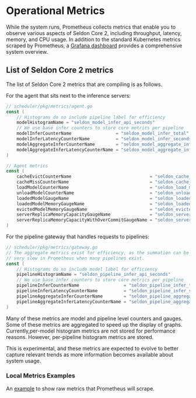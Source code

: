 # Operational Metrics

While the system runs, Prometheus collects metrics that enable you to observe various aspects of Seldon Core 2, including throughput, latency, memory, and CPU usage. In addition to the standard Kubernetes metrics scraped by Prometheus, a [Grafana dashboard](observability.md/#grafana) provides a comprehensive system overview.

## List of Seldon Core 2 metrics

The list of Seldon Core 2 metrics that are compiling is as follows.

For the agent that sits next to the inference servers:

```go
// scheduler/pkg/metrics/agent.go
const (
	// Histograms do no include pipeline label for efficiency
	modelHistogramName = "seldon_model_infer_api_seconds"
	// We use base infer counters to store core metrics per pipeline
	modelInferCounterName                 = "seldon_model_infer_total"
	modelInferLatencyCounterName          = "seldon_model_infer_seconds_total"
	modelAggregateInferCounterName        = "seldon_model_aggregate_infer_total"
	modelAggregateInferLatencyCounterName = "seldon_model_aggregate_infer_seconds_total"
)

// Agent metrics
const (
	cacheEvictCounterName                              = "seldon_cache_evict_count"
	cacheMissCounterName                               = "seldon_cache_miss_count"
	loadModelCounterName                               = "seldon_load_model_counter"
	unloadModelCounterName                             = "seldon_unload_model_counter"
	loadedModelGaugeName                               = "seldon_loaded_model_gauge"
	loadedModelMemoryGaugeName                         = "seldon_loaded_model_memory_bytes_gauge"
	evictedModelMemoryGaugeName                        = "seldon_evicted_model_memory_bytes_gauge"
	serverReplicaMemoryCapacityGaugeName               = "seldon_server_replica_memory_capacity_bytes_gauge"
	serverReplicaMemoryCapacityWithOverCommitGaugeName = "seldon_server_replica_memory_capacity_overcommit_bytes_gauge"
)
```

For the pipeline gateway that handles requests to pipelines:

```go
// scheduler/pkg/metrics/gateway.go
// The aggregate metrics exist for efficiency, as the summation can be
// very slow in Prometheus when many pipelines exist.
const (
	// Histograms do no include model label for efficiency
	pipelineHistogramName = "seldon_pipeline_infer_api_seconds"
	// We use base infer counters to store core metrics per pipeline
	pipelineInferCounterName                 = "seldon_pipeline_infer_total"
	pipelineInferLatencyCounterName          = "seldon_pipeline_infer_seconds_total"
	pipelineAggregateInferCounterName        = "seldon_pipeline_aggregate_infer_total"
	pipelineAggregateInferLatencyCounterName = "seldon_pipeline_aggregate_infer_seconds_total"
)
```

Many of these metrics are model and pipeline level counters and gauges. Some of these metrics are aggregated to speed up the display of graphs. Currently,per-model histogram metrics are not stored for performance reasons. However, per-pipeline histogram metrics are stored.

This is experimental, and these metrics are expected to evolve to better capture relevant trends as more information becomes available about system usage.


### Local Metrics Examples

An [example](./local-metrics-test.md) to show raw metrics that Prometheus will scrape.
